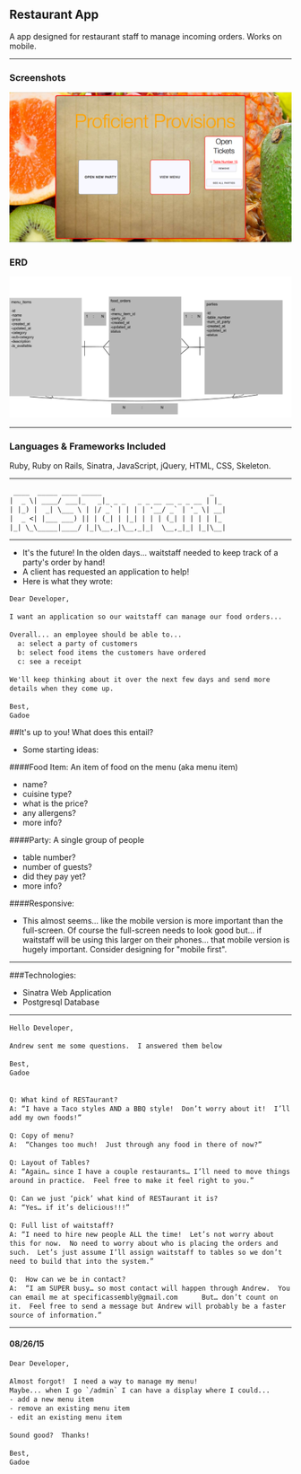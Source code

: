 ## Restaurant App

A app designed for restaurant staff to manage incoming orders. Works on mobile.

---

### Screenshots

<img src="https://raw.githubusercontent.com/Yurtledaturtle/RESTaurant/master/public/images/Screenshot.png">

### ERD
<img src="https://raw.githubusercontent.com/Yurtledaturtle/RESTaurant/master/public/images/RESTaurant_ERD.png">

---

### Languages & Frameworks Included

Ruby, Ruby on Rails, Sinatra, JavaScript, jQuery, HTML, CSS, Skeleton.

---
```
 ____  _____ ____ _____                           _
|  _ \| ____/ ___|_   _|_ _ _   _ _ __ __ _ _ __ | |_
| |_) |  _| \___ \ | |/ _` | | | | '__/ _` | '_ \| __|
|  _ <| |___ ___) || | (_| | |_| | | | (_| | | | | |_
|_| \_\_____|____/ |_|\__,_|\__,_|_|  \__,_|_| |_|\__|

```

---

- It's the future!  In the olden days... waitstaff needed to keep track of a party's order by hand!
- A client has requested an application to help!
- Here is what they wrote:

```
Dear Developer,

I want an application so our waitstaff can manage our food orders...

Overall... an employee should be able to...
  a: select a party of customers
  b: select food items the customers have ordered
  c: see a receipt

We'll keep thinking about it over the next few days and send more details when they come up.

Best,
Gadoe
```

##It's up to you!  What does this entail?  
- Some starting ideas:

####Food Item: An item of food on the menu (aka menu item)
- name?
- cuisine type?
- what is the price?
- any allergens?
- more info?

####Party: A single group of people
- table number?
- number of guests?
- did they pay yet?
- more info?

####Responsive:
- This almost seems... like the mobile version is more important than the full-screen.  Of course the full-screen needs to look good but... if waitstaff will be using this larger on their phones...  that mobile version is hugely important.  Consider designing for "mobile first".

---

###Technologies:
- Sinatra Web Application
- Postgresql Database

---

```
Hello Developer,

Andrew sent me some questions.  I answered them below

Best,
Gadoe


Q: What kind of RESTaurant?
A: “I have a Taco styles AND a BBQ style!  Don’t worry about it!  I’ll add my own foods!”

Q: Copy of menu?
A:  “Changes too much!  Just through any food in there of now?”

Q: Layout of Tables?
A: “Again… since I have a couple restaurants… I’ll need to move things around in practice.  Feel free to make it feel right to you.”

Q: Can we just ‘pick’ what kind of RESTaurant it is?
A: “Yes… if it’s delicious!!!”

Q: Full list of waitstaff?
A: “I need to hire new people ALL the time!  Let’s not worry about this for now.  No need to worry about who is placing the orders and such.  Let’s just assume I’ll assign waitstaff to tables so we don’t need to build that into the system.”

Q:  How can we be in contact?
A:  “I am SUPER busy… so most contact will happen through Andrew.  You can email me at specificassembly@gmail.com      But… don’t count on it.  Feel free to send a message but Andrew will probably be a faster source of information.”

```

---

#### 08/26/15
```
Dear Developer,

Almost forgot!  I need a way to manage my menu!
Maybe... when I go `/admin` I can have a display where I could...
- add a new menu item
- remove an existing menu item
- edit an existing menu item

Sound good?  Thanks!

Best,
Gadoe

```

